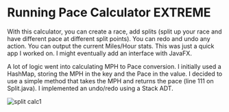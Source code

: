 # Running Pace Calculator EXTREME
With this calculator, you can create a race, add splits (split up your race and have different pace at different split points). You can redo and undo any action. You can output the current Miles/Hour stats. This was just a quick app I worked on. I might eventually add an interface with JavaFX.

A lot of logic went into calculating MPH to Pace conversion. I initially used a HashMap, storing the MPH in the key and the Pace in the value. I decided to use a simple method that takes the MPH and returns the pace (line 111 on Split.java).
I implemented an undo/redo using a Stack ADT.

![split calc1](https://user-images.githubusercontent.com/58310835/150028117-1a0528bf-f9b7-44e4-b0d6-6888bfd17248.png)
